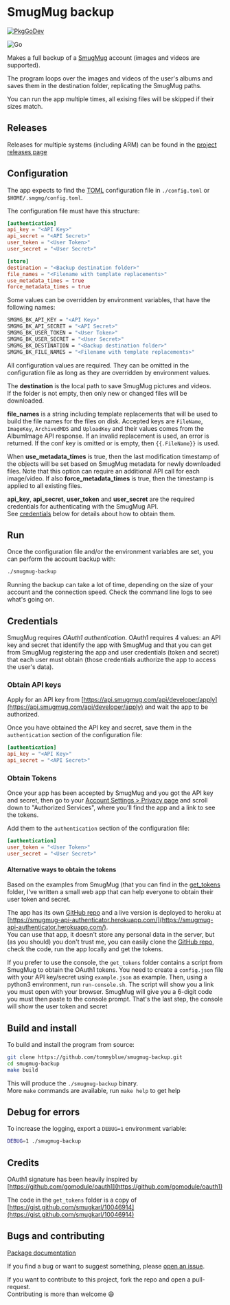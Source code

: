 # SmugMug backup

[![PkgGoDev](https://pkg.go.dev/badge/github.com/tommyblue/smugmug-backup)](https://pkg.go.dev/github.com/tommyblue/smugmug-backup)

![Go](https://github.com/tommyblue/smugmug-backup/workflows/Go/badge.svg)

Makes a full backup of a [SmugMug](https://www.smugmug.com/) account (images and videos
are supported).

The program loops over the images and videos of the user's albums and saves them in the destination
folder, replicating the SmugMug paths.

You can run the app multiple times, all exising files will be skipped if their sizes match.

## Releases

Releases for multiple systems (including ARM) can be found in the
[project releases page](https://github.com/tommyblue/smugmug-backup/releases)

## Configuration

The app expects to find the [TOML](https://github.com/toml-lang/toml) configuration file in
`./config.toml` or `$HOME/.smgmg/config.toml`.

The configuration file must have this structure:

```toml
[authentication]
api_key = "<API Key>"
api_secret = "<API Secret>"
user_token = "<User Token>"
user_secret = "<User Secret>"

[store]
destination = "<Backup destination folder>"
file_names = "<Filename with template replacements>"
use_metadata_times = true
force_metadata_times = true
```

Some values can be overridden by environment variables, that have the following names:

```sh
SMGMG_BK_API_KEY = "<API Key>"
SMGMG_BK_API_SECRET = "<API Secret>"
SMGMG_BK_USER_TOKEN = "<User Token>"
SMGMG_BK_USER_SECRET = "<User Secret>"
SMGMG_BK_DESTINATION = "<Backup destination folder>"
SMGMG_BK_FILE_NAMES = "<Filename with template replacements>"
```

All configuration values are required. They can be omitted in the configuration file
as long as they are overridden by environment values.

The **destination** is the local path to save SmugMug pictures and videos.  
If the folder is not empty, then only new or changed files will be downloaded.

**file_names** is a string including template replacements that will be used to build the file
names for the files on disk. Accepted keys are `FileName`, `ImageKey`, `ArchivedMD5` and `UploadKey`
and their values comes from the AlbumImage API response. If an invalid replacement is used,
an error is returned. If the conf key is omitted or is empty, then `{{.FileName}}` is used.  

When **use_metadata_times** is true, then the last modification timestamp of the objects will
be set based on SmugMug metadata for newly downloaded files. Note that this option can require
an additional API call for each image/video. If also **force_metadata_times** is true, then the
timestamp is applied to all existing files.

**api_key**, **api_secret**, **user_token** and **user_secret** are the required credentials for
authenticating with the SmugMug API.  
See [credentials](#credentials) below for details about how to obtain them.

## Run

Once the configuration file and/or the environment variables are set,
you can perform the account backup with:

```sh
./smugmug-backup
```

Running the backup can take a lot of time, depending on the size of your account and the
connection speed. Check the command line logs to see what's going on.

## Credentials

SmugMug requires *OAuth1 authentication*. OAuth1 requires 4 values: an API key and secret that
identify the app with SmugMug and that you can get from SmugMug registering the app and
user credentials (token and secret) that each user must obtain (those credentials authorize
the app to access the user's data).

### Obtain API keys

Apply for an API key from
[https://api.smugmug.com/api/developer/apply](https://api.smugmug.com/api/developer/apply)
and wait the app to be authorized.

Once you have obtained the API key and secret, save them in the `authentication` section
of the configuration file:

```toml
[authentication]
api_key = "<API Key>"
api_secret = "<API Secret>"
```

### Obtain Tokens

Once your app has been accepted by SmugMug and you got the API key and secret, then go to your
[Account Settings > Privacy page](https://www.smugmug.com/app/account/settings/?#section=privacy)
and scroll down to "Authorized Services", where you'll find the app and a link to see the tokens.

Add them to the `authentication` section of the configuration file:

```toml
[authentication]
user_token = "<User Token>"
user_secret = "<User Secret>"
```

#### Alternative ways to obtain the tokens

Based on the examples from SmugMug (that you can find in the [get_tokens](./get_tokens) folder,
I've written a small web app that can help everyone to obtain their user token and secret.

The app has its own [GitHub repo](https://github.com/tommyblue/smugmug-api-authenticator) and a live
version is deployed to heroku at
[https://smugmug-api-authenticator.herokuapp.com/](https://smugmug-api-authenticator.herokuapp.com/).  
You can use that app, it doesn't store any personal data in the server, but (as you should) you
don't trust me, you can easily clone the
[GitHub repo](https://github.com/tommyblue/smugmug-api-authenticator), check the code, run the
app locally and get the tokens.

If you prefer to use the console, the `get_tokens` folder contains a script from SmugMug to obtain
the OAuth1 tokens.
You need to create a `config.json` file with your API key/secret using `example.json` as example.
Then, using a python3 environment, run `run-console.sh`.
The script will show you a link you must open with your browser. SmugMug will give you a 6-digit
code you must then paste to the console prompt.
That's the last step, the console will show the user token and secret

## Build and install

To build and install the program from source:

```sh
git clone https://github.com/tommyblue/smugmug-backup.git
cd smugmug-backup
make build
```

This will produce the `./smugmug-backup` binary.  
More `make` commands are available, run `make help` to get help

## Debug for errors

To increase the logging, export a `DEBUG=1` environment variable:

```sh
DEBUG=1 ./smugmug-backup
```

## Credits

OAuth1 signature has been heavily inspired by
[https://github.com/gomodule/oauth1](https://github.com/gomodule/oauth1)

The code in the `get_tokens` folder is a copy of
[https://gist.github.com/smugkarl/10046914](https://gist.github.com/smugkarl/10046914)

## Bugs and contributing

[Package documentation](https://pkg.go.dev/github.com/tommyblue/smugmug-backup?tab=doc)

If you find a bug or want to suggest something, please
[open an issue](https://github.com/tommyblue/smugmug-backup/issues/new).

If you want to contribute to this project, fork the repo and open a pull-request.  
Contributing is more than welcome :smile:
